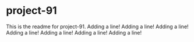 # project-91

This is the readme for project-91.
Adding a line!
Adding a line!
Adding a line!
Adding a line!
Adding a line!
Adding a line!
Adding a line!
